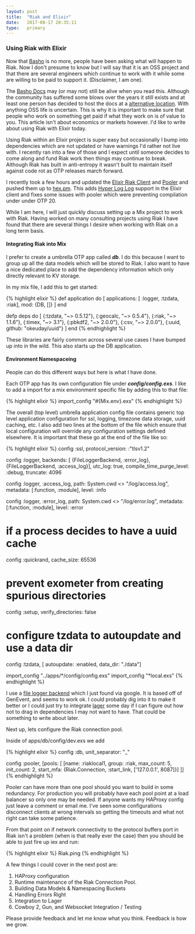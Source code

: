 ```yaml
---
layout: post
title:  "Riak and Elixir"
date:   2017-08-17 20:35:11
type:   primary
---
```


### Using Riak with Elixir

Now that [Basho](http://basho.com) is no more, people have been asking what
will happen to Riak.  Now I don't presume to know but I will say that it is an
OSS project and that there are several engineers which continue to work with it
while some are willing to be paid to support it.  (Disclaimer, I am one).

The [Basho Docs](http://docs.basho.com) may (or may not) still be alive when
you read this.  Although the community has suffered some blows over the years
it still exists and at least one person has decided to host the docs at a
[alternative location](https://www.tiot.jp/riak-docs).  With anything OSS life
is uncertain.  This is why it is important to make sure that people who work on
something get paid if what they work on is of value to you.  This article isn't
about economics or markets however.  I'd like to write about using Riak with
Elixir today.

Using Riak within an Elixir project is super easy but occasionally I bump
into dependencies which are not updated or have warnings I'd rather not live
with.  I recently ran into a few of those and I expect until someone decides to
come along and fund Riak work then things may continue to break.  Although Riak
has built in anti-entropy it wasn't built to maintain itself against code rot as
OTP releases march forward.

I recently took a few hours and updated the
[Elixir Riak Client](https://github.com/drewkerrigan/riak-elixir-client) and
[Pooler](https://github.com/seth/pooler) and pushed them up to
[hex.pm](https://hex.pm/packages/riak).  This adds [Hyper Log Log](http://basho.com/posts/technical/what-in-the-hell-is-hyperloglog) support
in the Elixir client and fixes some issues with pooler which were preventing
compilation under under OTP 20.

While I am here, I will just quickly discuss setting up a Mix project to work
with Riak.  Having worked on many consulting projects using Riak I have found
that there are several things I desire when working with Riak on a long term
basis.

#### Integrating Riak into Mix

I prefer to create a umbrella OTP app called ***db***.  I do this because I want
to group up all the data models which will be stored to Riak.  I also want to
have a nice dedicated place to add the dependency information which only directly
relevant to KV storage.

In my mix file, I add this to get started:

{% highlight elixir %}
def application do
  [
    applications: [
      :logger,
      :tzdata,
      :riak],
      mod: {DB, []}
  ]
end

defp deps do
  [
    {:tzdata, "~> 0.5.12"},
    {:geocalc, "~> 0.5.4"},
    {:riak, "~> 1.1.6"},
    {:timex, "~> 3.1"},
    {:pbkdf2, "~> 2.0.0"},
    {:csv, "~> 2.0.0"},
    {:uuid, github: "okeuday/uuid"}
  ]
end
{% endhighlight %}

These libraries are fairly common across several use cases I have bumped up into
in the wild.  This also starts up the DB application.

#### Environment Namespaceing

People can do this different ways but here is what I have done.

Each OTP app has its own configuration file under ***config/config.exs***.  I
like to add a import for a mix environment specific file by adding this to that
file:

{% highlight elixir %}
import_config "#{Mix.env}.exs"
{% endhighlight %}

The overall (top level) umbrella application config file contains generic top
level application configuration for ssl, logging, timezone data storage, uuid
caching, etc.  I also add two lines at the bottom of the file which ensure that
local configuration will override any configuration settings defined elsewhere.
It is important that these go at the end of the file like so:

{% highlight elixir %}
config :ssl, protocol_version: :"tlsv1.2"

config :logger,
  backends: [
    {FileLoggerBackend, :error_log},
    {FileLoggerBackend, :access_log}],
  utc_log: true,
  compile_time_purge_level: :debug,
  truncate: 4096

config :logger, :access_log,
  path: System.cwd <> "/log/access.log",
  metadata: [:function, :module],
  level: :info

config :logger, :error_log,
  path: System.cwd <> "/log/error.log",
  metadata: [:function, :module],
  level: :error

# if a process decides to have a uuid cache
config :quickrand,
  cache_size: 65536

# prevent exometer from creating spurious directories
config :setup,
  verify_directories: false

# configure tzdata to autoupdate and use a data dir
config :tzdata, [
  autoupdate: :enabled,
  data_dir: "./data"]

import_config "../apps/*/config/config.exs"
import_config "*local.exs"
{% endhighlight %}

I use a [file logger backend](https://github.com/onkel-dirtus/logger_file_backend)
which I just found via google.  It is based off of GenEvent, and seems to work
ok.  I could probably dig into it to make it better or I could just try to
integrate [lager](https://github.com/erlang-lager/lager) some day if I can
figure out how not to drag in dependencies I may not want to have.  That could
be something to write about later.

Next up, lets configure the Riak connection pool.

Inside of apps/db/config/dev.exs we add

{% highlight elixir %}
config :db,
  unit_separator: "_"

config :pooler,
  [pools: [
    [name: :riaklocal1,
     group: :riak,
     max_count: 5,
     init_count: 2,
     start_mfa: {Riak.Connection, :start_link, ['127.0.0.1', 8087]}]
  ]]
{% endhighlight %}

Pooler can have more than one pool should you want to build in some redundancy.
For production you will probably have each pool point at a load balancer so only
one may be needed.  If anyone wants my HAProxy config just leave a comment or
email me.  I've seen some configurations disconnect clients at wrong intervals
so getting the timeouts and what not right can take some patience.

From that point on if network connectivity to the protocol buffers port in Riak
isn't a problem (when is that really ever the case) then you should be able to
just fire up iex and run:

{% highlight elixir %}
Riak.ping
{% endhighlight %}

A few things I could cover in the next post are:

1.  HAProxy configuration
2.  Runtime maintenance of the Riak Connection Pool.
3.  Building Data Models & Namespacing Buckets
4.  Handling Errors Right
5.  Integration to Lager
6.  Cowboy 2, Gun, and Websocket Integration / Testing

Please provide feedback and let me know what you think.  Feedback is how we
grow.
